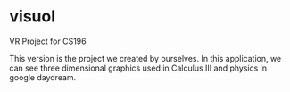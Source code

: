 # visuol
VR Project for CS196

<title>General Information</title>
This version is the project we created by ourselves. In this application, we can see three dimensional graphics used in Calculus III and physics in google daydream.
